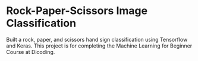 # Rock-Paper-Scissors Image Classification
Built a rock, paper, and scissors hand sign classification using Tensorflow and Keras. This project is for completing the Machine Learning for Beginner Course at Dicoding.
